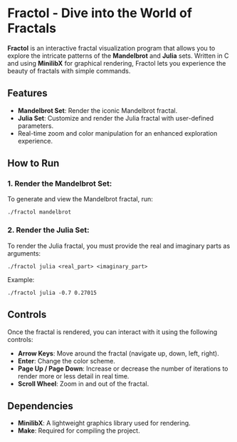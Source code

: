 # Fractol - Dive into the World of Fractals

**Fractol** is an interactive fractal visualization program that allows you to explore the intricate patterns of the **Mandelbrot** and **Julia** sets. Written in C and using **MinilibX** for graphical rendering, Fractol lets you experience the beauty of fractals with simple commands.

## Features
- **Mandelbrot Set**: Render the iconic Mandelbrot fractal.
- **Julia Set**: Customize and render the Julia fractal with user-defined parameters.
- Real-time zoom and color manipulation for an enhanced exploration experience.

## How to Run

### 1. Render the Mandelbrot Set:
To generate and view the Mandelbrot fractal, run:
```
./fractol mandelbrot
```
### 2. Render the Julia Set:
To render the Julia fractal, you must provide the real and imaginary parts as arguments:
```
./fractol julia <real_part> <imaginary_part>
```
Example:
```
./fractol julia -0.7 0.27015
```

## Controls

Once the fractal is rendered, you can interact with it using the following controls:

- **Arrow Keys**: Move around the fractal (navigate up, down, left, right).
- **Enter**: Change the color scheme.
- **Page Up / Page Down**: Increase or decrease the number of iterations to render more or less detail in real time.
- **Scroll Wheel**: Zoom in and out of the fractal.

## Dependencies

- **MinilibX**: A lightweight graphics library used for rendering.
- **Make**: Required for compiling the project.

